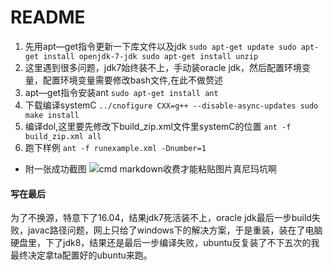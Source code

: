 ﻿# README
1. 先用apt—get指令更新一下库文件以及jdk
`sudo apt-get update
 sudo apt-get install openjdk-7-jdk
 sudo apt-get install unzip`
2. 这里遇到很多问题，jdk7始终装不上，手动装oracle jdk，然后配置环境变量，配置环境变量需要修改bash文件,在此不做赘述
3. apt—get指令安装ant
`sudo apt-get install ant`
4. 下载编译systemC
`../cnofigure CXX=g++ --disable-async-updates
sudo make install`
5. 编译dol,这里要先修改下build_zip.xml文件里systemC的位置
`ant -f build_zip.xml all`
6. 跑下样例
`ant -f runexample.xml -Dnumber=1`

* 附一张成功截图 
![cmd markdown收费才能粘贴图片真尼玛坑啊](http://a1.qpic.cn/psb?/4e8c8ef6-8dff-4ace-a581-ed29b1252f80/jD4VYzSngNr52TuRerzIcPSM2JGdFZQXQjazRjj5vXg!/b/dAsBAAAAAAAA&bo=8QOAAgAAAAADB1I!&rf=viewer_4)
#### 写在最后
为了不换源，特意下了16.04，结果jdk7死活装不上，oracle jdk最后一步build失败，javac路径问题，网上只给了windows下的解决方案，于是重装，装在了电脑硬盘里，下了jdk8，结果还是最后一步编译失败，ubuntu反复装了不下五次的我最终决定拿ta配置好的ubuntu来跑。





